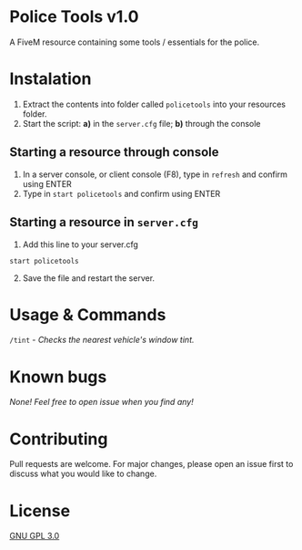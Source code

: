 # Police Tools v1.0

A FiveM resource containing some tools / essentials for the police.

# Instalation

1. Extract the contents into folder called `policetools` into your resources folder.
2. Start the script: **a)** in the `server.cfg` file; **b)** through the console

## Starting a resource through console

1. In a server console, or client console (F8), type in `refresh` and confirm using ENTER
2. Type in `start policetools` and confirm using ENTER

## Starting a resource in `server.cfg`
1. Add this line to your server.cfg
```
start policetools
```
2. Save the file and restart the server.

# Usage & Commands

`/tint` - *Checks the nearest vehicle's window tint.*

# Known bugs
*None! Feel free to open issue when you find any!*

# Contributing
Pull requests are welcome. For major changes, please open an issue first to discuss what you would like to change.

# License
[GNU GPL 3.0](https://github.com/gimicze/doorcontrol/blob/main/LICENSE)